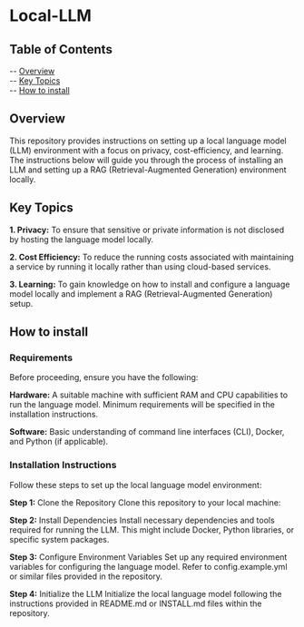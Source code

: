 # Local-LLM

## Table of Contents  
-- [Overview](#overview)  
-- [Key Topics](#key-topics)  
-- [How to install](#how-to-install)  

## Overview
This repository provides instructions on setting up a local language model (LLM) environment with a focus on privacy, cost-efficiency, and learning. The instructions below will guide you through the process of installing an LLM and setting up a RAG (Retrieval-Augmented Generation) environment locally.

## Key Topics
**1. Privacy:** To ensure that sensitive or private information is not disclosed by hosting the language model locally.

**2. Cost Efficiency:** To reduce the running costs associated with maintaining a service by running it locally rather than using cloud-based services.

**3. Learning:** To gain knowledge on how to install and configure a language model locally and implement a RAG (Retrieval-Augmented Generation) setup.
## How to install
### Requirements
Before proceeding, ensure you have the following:

**Hardware:** A suitable machine with sufficient RAM and CPU capabilities to run the language model. Minimum requirements will be specified in the installation instructions.

**Software:** Basic understanding of command line interfaces (CLI), Docker, and Python (if applicable).
### Installation Instructions
Follow these steps to set up the local language model environment:

**Step 1:** Clone the Repository
Clone this repository to your local machine:

**Step 2:** Install Dependencies
Install necessary dependencies and tools required for running the LLM. This might include Docker, Python libraries, or specific system packages.

**Step 3:** Configure Environment Variables
Set up any required environment variables for configuring the language model. Refer to config.example.yml or similar files provided in the repository.

**Step 4:** Initialize the LLM
Initialize the local language model following the instructions provided in README.md or INSTALL.md files within the repository.
